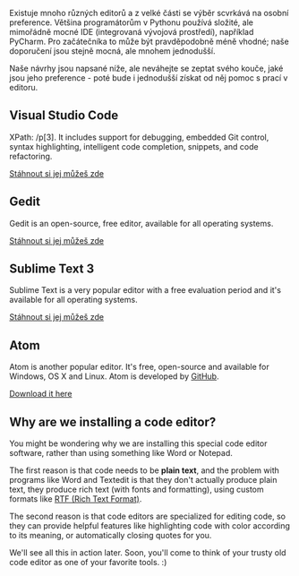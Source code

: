 Existuje mnoho různých editorů a z velké části se výběr scvrkává na osobní preference. Většina programátorům v Pythonu používá složité, ale mimořádně mocné IDE (integrovaná vývojová prostředí), například PyCharm. Pro začátečníka to může být pravděpodobně méně vhodné; naše doporučení jsou stejně mocná, ale mnohem jednodušší.

Naše návrhy jsou napsané níže, ale neváhejte se zeptat svého kouče, jaké jsou jeho preference - poté bude i jednodušší získat od něj pomoc s prací v editoru.

## Visual Studio Code

XPath: /p[3]. It includes support for debugging, embedded Git control, syntax highlighting, intelligent code completion, snippets, and code refactoring.

[Stáhnout si jej můžeš zde](https://code.visualstudio.com/)

## Gedit

Gedit is an open-source, free editor, available for all operating systems.

[Stáhnout si jej můžeš zde](https://wiki.gnome.org/Apps/Gedit#Download)

## Sublime Text 3

Sublime Text is a very popular editor with a free evaluation period and it's available for all operating systems.

[Stáhnout si jej můžeš zde](https://www.sublimetext.com/3)

## Atom

Atom is another popular editor. It's free, open-source and available for Windows, OS X and Linux. Atom is developed by [GitHub](https://github.com/).

[Download it here](https://atom.io/)

## Why are we installing a code editor?

You might be wondering why we are installing this special code editor software, rather than using something like Word or Notepad.

The first reason is that code needs to be **plain text**, and the problem with programs like Word and Textedit is that they don't actually produce plain text, they produce rich text (with fonts and formatting), using custom formats like [RTF (Rich Text Format)](https://en.wikipedia.org/wiki/Rich_Text_Format).

The second reason is that code editors are specialized for editing code, so they can provide helpful features like highlighting code with color according to its meaning, or automatically closing quotes for you.

We'll see all this in action later. Soon, you'll come to think of your trusty old code editor as one of your favorite tools. :)